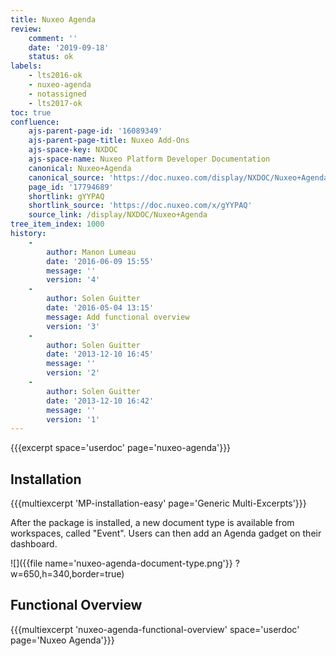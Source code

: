 ```yaml
---
title: Nuxeo Agenda
review:
    comment: ''
    date: '2019-09-18'
    status: ok
labels:
    - lts2016-ok
    - nuxeo-agenda
    - notassigned
    - lts2017-ok
toc: true
confluence:
    ajs-parent-page-id: '16089349'
    ajs-parent-page-title: Nuxeo Add-Ons
    ajs-space-key: NXDOC
    ajs-space-name: Nuxeo Platform Developer Documentation
    canonical: Nuxeo+Agenda
    canonical_source: 'https://doc.nuxeo.com/display/NXDOC/Nuxeo+Agenda'
    page_id: '17794689'
    shortlink: gYYPAQ
    shortlink_source: 'https://doc.nuxeo.com/x/gYYPAQ'
    source_link: /display/NXDOC/Nuxeo+Agenda
tree_item_index: 1000
history:
    -
        author: Manon Lumeau
        date: '2016-06-09 15:55'
        message: ''
        version: '4'
    -
        author: Solen Guitter
        date: '2016-05-04 13:15'
        message: Add functional overview
        version: '3'
    -
        author: Solen Guitter
        date: '2013-12-10 16:45'
        message: ''
        version: '2'
    -
        author: Solen Guitter
        date: '2013-12-10 16:42'
        message: ''
        version: '1'
---
```


{{{excerpt space='userdoc' page='nuxeo-agenda'}}}

## Installation

{{{multiexcerpt 'MP-installation-easy' page='Generic Multi-Excerpts'}}}

After the package is installed, a new document type is available from workspaces, called "Event". Users can then add an Agenda gadget on their dashboard.

![]({{file name='nuxeo-agenda-document-type.png'}} ?w=650,h=340,border=true)

## Functional Overview

{{{multiexcerpt 'nuxeo-agenda-functional-overview' space='userdoc' page='Nuxeo Agenda'}}}
